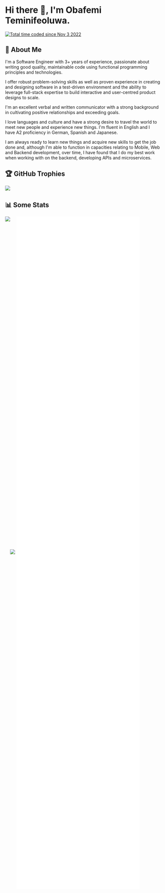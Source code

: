 # Hi there 👋, I'm Obafemi Teminifeoluwa.

<a href="https://wakatime.com/@d6e0b2a7-8833-4f8a-b4e6-9fd15c4135a4"><img src="https://wakatime.com/badge/user/d6e0b2a7-8833-4f8a-b4e6-9fd15c4135a4.svg" alt="Total time coded since Nov 3 2022" /></a>

## :brain: About Me

I'm a Software Engineer with 3+ years of experience, passionate about writing good quality, maintainable code using functional programming principles and technologies.

I offer robust problem-solving skills as well as proven experience in creating and designing software in a test-driven environment and the ability to leverage full-stack expertise to build interactive and user-centred product designs to scale. 

I'm an excellent verbal and written communicator with a strong background in cultivating positive relationships and exceeding goals. 

I love languages and culture and have a strong desire to travel the world to meet new people and experience new things. I'm fluent in English and I have A2 proficiency in German, Spanish and Japanese.

I am always ready to learn new things and acquire new skills to get the job done and, although I'm able to function in capacities relating to Mobile, Web and Backend development, over time, I have found that I do my best work when working with on the backend, developing APIs and microservices.

## 🏆 GitHub Trophies
![](https://github-profile-trophy.vercel.app/?username=AndySakov&theme=onedark&no-frame=false&no-bg=false&margin-w=4&margin-h=4)

## 📊 Some Stats

<div>
  <img height="170" align="left" src="https://github-readme-stats.vercel.app/api?username=AndySakov&count_private=true&include_all_commits=true&show_icons=true" />
  <img src="https://github-readme-stats.vercel.app/api/top-langs/?username=AndySakov&layout=compact&count_private=true&" />
  <img align="center" src="/github-metrics.svg" alt="Metrics" width="400">
</div>
